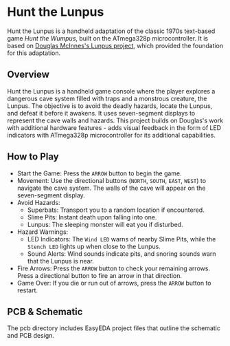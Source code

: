 # Hunt the Lunpus 
Hunt the Lunpus is a handheld adaptation of the classic 1970s text-based game _Hunt the Wumpus_, built on the ATmega328p microcontroller. 
It is based on [Douglas McInnes's Lunpus project](https://github.com/dmcinnes/lunpus/tree/main?tab=readme-ov-file), which provided the foundation for this adaptation. 


## Overview
Hunt the Lunpus is a handheld game console where the player explores a dangerous cave system filled with traps and a monstrous creature, the Lunpus. 
The objective is to avoid the deadly hazards, locate the Lunpus, and defeat it before it awakens. 
It uses seven-segment displays to represent the cave walls and hazards. 
This project builds on Douglas's work with additional hardware features - adds visual feedback in the form of LED indicators with ATmega328p microcontroller for its additional capabilities.

## How to Play
* Start the Game: Press the ```ARROW``` button to begin the game.
* Movement: Use the directional buttons (```NORTH```, ```SOUTH```, ```EAST```, ```WEST```) to navigate the cave system. The walls of the cave will appear on the seven-segment display.
* Avoid Hazards:
  * Superbats: Transport you to a random location if encountered.
  * Slime Pits: Instant death upon falling into one.
  * Lunpus: The sleeping monster will eat you if disturbed.
* Hazard Warnings:
  * LED Indicators: The ```Wind LED``` warns of nearby Slime Pits, while the ```Stench LED``` lights up when close to the Lunpus.
  * Sound Alerts: Wind sounds indicate pits, and snoring sounds warn that the Lunpus is near.
* Fire Arrows: Press the ```ARROW``` button to check your remaining arrows. Press a directional button to fire an arrow in that direction.
* Game Over: If you die or run out of arrows, press the ```ARROW``` button to restart.

## PCB & Schematic
The pcb directory includes EasyEDA project files that outline the schematic and PCB design. 



